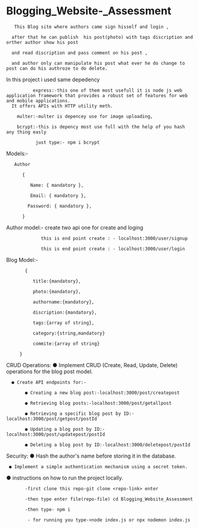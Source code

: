 # Blogging_Website-_Assessment

       This Blog site where authors came sign hisself and login ,
       
      after that he can publish  his post(photo) with tags discription and orther author show his post 
      
      and read discription and pass comment on his post ,

      and author only can manipulate his post what ever he do change to post can do his authroze to do delete.


  In this project i used same depedency
  
              express:-this one of them most usefull it is node js web application framework that provides a robust set of features for web and mobile applications. 
      It offers APIs with HTTP utility meth.
      
        multer:-multer is depencey use for image uploading,

        bcrypt:-this is depency most use full with the help of you hash any thing easly

               just type:- npm i bcrypt

       

 Models:-
 
       Author
 
          {

             Name: { mandatory },
 
             Email: { mandatory },
 
            Password: { mandatory },
 
          }
          
 Author model:-
                  create two api one for create and loging
                  
                 this is end point create : - localhost:3000/user/signup
               
                 this is end point create : - localhost:3000/user/login
                 
 Blog Model:-
          
           {

              title:{mandatory},
              
              photo:{mandatory},
              
              authorname:{mandatory},
              
              discription:{mandatory},
              
              tags:{array of string},
              
              category:{string,mandatory}
              
              commite:{array of string}
 
         }






 CRUD Operations:
● Implement CRUD (Create, Read, Update, Delete) operations for the blog
post model.


      ● Create API endpoints for:-

           ● Creating a new blog post:-localhost:3000/post/createpost
           
           ● Retrieving blog posts:-localhost:3000/post/getallpost
           
           ● Retrieving a specific blog post by ID:- localhost:3000/post/getpost/postId
           
           ● Updating a blog post by ID:-localhost:3000/post/updatepost/postId
           
           ● Deleting a blog post by ID:-localhost:3000/deletepost/postId


Security:
      ● Hash the author's name before storing it in the database.
      
     ● Implement a simple authentication mechanism using a secret token.
     


● instructions on how to run the project locally.

           -first clone this repo-git clone <repo-link> enter
           
           -then type enter file(repo-file) cd Blogging_Website_Assessment
           
           -then type- npm i 
           
            - for running you type->node index.js or npx nodemon index.js 
 

 


